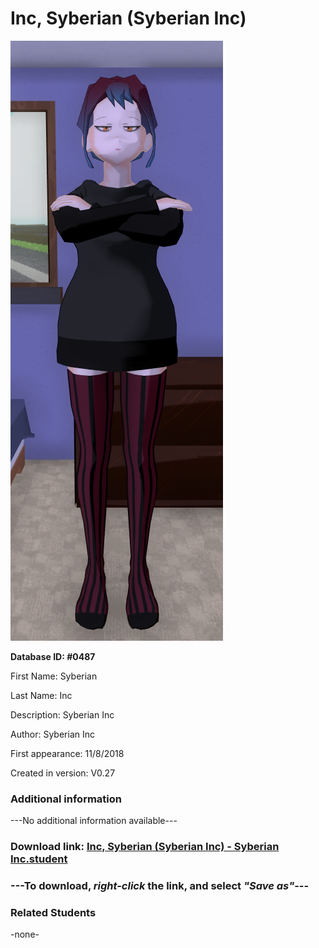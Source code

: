 # Inc, Syberian (Syberian Inc)

<img src="../../Files/Images/Inc, Syberian (Syberian Inc).png" title="Inc, Syberian (Syberian Inc) - Syberian Inc">

**Database ID: #0487**

First Name: Syberian

Last Name: Inc

Description: Syberian Inc

Author: Syberian Inc

First appearance: 11/8/2018

Created in version: V0.27

### Additional information

---No additional information available---

### Download link: <a href="https://raw.githubusercontent.com/Arbiter1223/Daigaku-Gurashi-Custom-Students/master/Files/Student%20Files/Inc%2C%20Syberian%20(Syberian%20Inc)%20-%20Syberian%20Inc.student">Inc, Syberian (Syberian Inc) - Syberian Inc.student</a>

### ---**To download, _right-click_ the link, and select _"Save as"_**---

### Related Students

-none-
